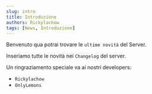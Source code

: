```yaml
---
slug: intro
title: Introduzione
authors: Rickylachow
tags: [News, Introduzione]
---
```


Benvenuto qua potrai trovare le `ultime novità` del Server.

Inseriamo tutte le novità nei `Changelog` del server.

Un ringraziamento speciale va ai nostri developers:

- `Rickylachow`
- `OnlyLemons`
